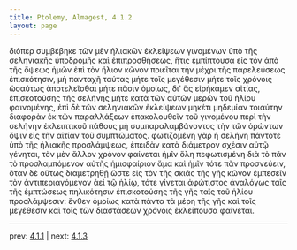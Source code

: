 ```yaml
---
title: Ptolemy, Almagest, 4.1.2
layout: page
---
```


διόπερ συμβέβηκε τῶν μὲν ἡλιακῶν ἐκλείψεων γινομένων ὑπὸ τῆς σεληνιακῆς ὑποδρομῆς καὶ ἐπιπροσθήσεως, ἥτις ἐμπίπτουσα εἰς τὸν ἀπὸ τῆς ὄψεως ἡμῶν ἐπὶ τὸν ἥλιον κῶνον ποιεῖται τὴν μέχρι τῆς παρελεύσεως ἐπισκότησιν, μὴ πανταχῆ ταύτας μήτε τοῖς μεγέθεσιν μήτε τοῖς χρόνοις ὡσαύτως ἀποτελεῖσθαι μήτε πᾶσιν ὁμοίως, δι' ἃς εἰρήκαμεν αἰτίας, ἐπισκοτούσης τῆς σελήνης μήτε κατὰ τῶν αὐτῶν μερῶν τοῦ ἡλίου φαινομένης, ἐπὶ δὲ τῶν σεληνιακῶν ἐκλείψεων μηκέτι μηδεμίαν τοιαύτην διαφορὰν ἐκ τῶν παραλλάξεων ἐπακολουθεῖν τοῦ γινομένου περὶ τὴν σελήνην ἐκλειπτικοῦ πάθους μὴ συμπαραλαμβάνοντος τὴν τῶν ὁρώντων ὄψιν εἰς τὴν αἰτίαν τοῦ συμπτώματος. φωτιζομένη γὰρ ἡ σελήνη πάντοτε ὑπὸ τῆς ἡλιακῆς προσλάμψεως, ἐπειδὰν κατὰ διάμετρον σχέσιν αὐτῷ γένηται, τὸν μὲν ἄλλον χρόνον φαίνεται ἡμῖν ὅλη πεφωτισμένη διὰ τὸ πᾶν τὸ προσλαμπόμενον αὐτῆς ἡμισφαίριον ἅμα καὶ ἡμῖν τότε πᾶν προσνεύειν, ὅταν δὲ οὕτως διαμετρηθῇ ὥστε εἰς τὸν τῆς σκιᾶς τῆς γῆς κῶνον ἐμπεσεῖν τὸν ἀντιπεριαγόμενον ἀεὶ τῷ ἡλίῳ, τότε γίνεται ἀφώτιστος ἀναλόγως ταῖς τῆς ἐμπτώσεως πηλικότησιν ἐπισκοτούσης τῆς γῆς ταῖς τοῦ ἡλίου προσλάμψεσιν: ἔνθεν ὁμοίως κατὰ πάντα τὰ μέρη τῆς γῆς καὶ τοῖς μεγέθεσιν καὶ τοῖς τῶν διαστάσεων χρόνοις ἐκλείπουσα φαίνεται. 

---

prev: [4.1.1](../4.1.1/) | next: [4.1.3](../4.1.3/)

